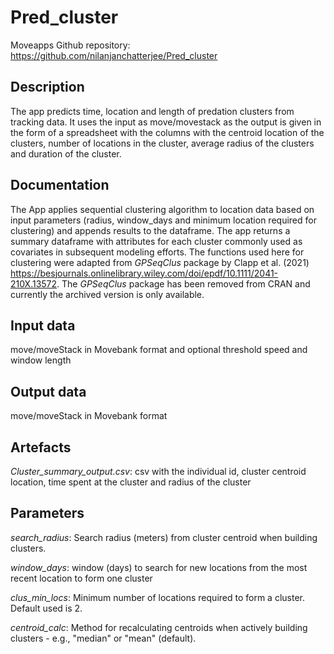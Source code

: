 # Pred_cluster
Moveapps Github repository: https://github.com/nilanjanchatterjee/Pred_cluster

## Description   
The app predicts time, location and length of predation clusters from tracking data. It uses the input as move/movestack as the output is given in the form of a spreadsheet with the columns with the centroid location of the clusters, number of locations in the cluster, average radius of the clusters and duration of the cluster.

## Documentation   
The App applies sequential clustering algorithm to location data based on input parameters (radius, window_days and minimum location required for clustering) and appends results to the dataframe. The app returns a summary dataframe with attributes for each cluster commonly used as covariates in subsequent modeling efforts. The functions used here for clustering were adapted from *GPSeqClus* package by Clapp et al. (2021) https://besjournals.onlinelibrary.wiley.com/doi/epdf/10.1111/2041-210X.13572. The *GPSeqClus* package has been removed from CRAN and currently the archived version is only available.

## Input data   
move/moveStack in Movebank format and optional threshold speed and window length

## Output data   
move/moveStack in Movebank format

## Artefacts   
*Cluster_summary_output.csv*: csv with the individual id, cluster centroid location, time spent at the cluster and radius of the cluster

## Parameters   

*search_radius*: Search radius (meters) from cluster centroid when building clusters.

*window_days*: window (days) to search for new locations from the most recent location to form one cluster

*clus_min_locs*: Minimum number of locations required to form a cluster. Default used is 2.

*centroid_calc*: Method for recalculating centroids when actively building clusters - e.g., "median" or "mean" (default). 
